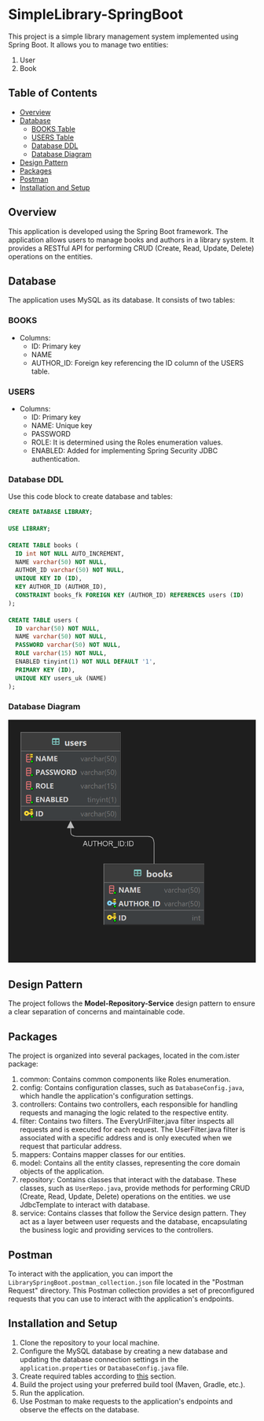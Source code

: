 # SimpleLibrary-SpringBoot
This project is a simple library management system implemented using Spring Boot. It allows you to manage two entities: 
1. User
2. Book

## Table of Contents

- [Overview](#overview)
- [Database](#database)
  - [BOOKS Table](#books)
  - [USERS Table](#users)
  - [Database DDL](#database-ddl)
  - [Database Diagram](#database-diagram)
- [Design Pattern](#design-pattern)
- [Packages](#packages)
- [Postman](#postman)
- [Installation and Setup](#installation-and-setup)

## Overview
This application is developed using the Spring Boot framework. The application allows users to manage books and authors in a library system. It provides a RESTful API for performing CRUD (Create, Read, Update, Delete) operations on the entities.

## Database
The application uses MySQL as its database. It consists of two tables:

### BOOKS
  - Columns:
    - ID: Primary key
    - NAME
    - AUTHOR_ID: Foreign key referencing the ID column of the USERS table.
### USERS
  - Columns:
    - ID: Primary key
    - NAME: Unique key
    - PASSWORD
    - ROLE: It is determined using the Roles enumeration values.
    - ENABLED: Added for implementing Spring Security JDBC authentication.<br>
    
### Database DDL
Use this code block to create database and tables:
```SQL
CREATE DATABASE LIBRARY;

USE LIBRARY;

CREATE TABLE books (
  ID int NOT NULL AUTO_INCREMENT,
  NAME varchar(50) NOT NULL,
  AUTHOR_ID varchar(50) NOT NULL,
  UNIQUE KEY ID (ID),
  KEY AUTHOR_ID (AUTHOR_ID),
  CONSTRAINT books_fk FOREIGN KEY (AUTHOR_ID) REFERENCES users (ID)
);

CREATE TABLE users (
  ID varchar(50) NOT NULL,
  NAME varchar(50) NOT NULL,
  PASSWORD varchar(50) NOT NULL,
  ROLE varchar(15) NOT NULL,
  ENABLED tinyint(1) NOT NULL DEFAULT '1',
  PRIMARY KEY (ID),
  UNIQUE KEY users_uk (NAME)
);


```
### Database Diagram
<p align="center">
  <img src="https://github.com/hva23/SimpleLibrary-SpringBoot/blob/master/images/simplelibrary-springboot-tables.png?raw=true" alt="Database Diagram">
</p>

## Design Pattern
The project follows the **Model-Repository-Service** design pattern to ensure a clear separation of concerns and maintainable code.

## Packages
The project is organized into several packages, located in the com.ister package:
1. common: Contains common components like Roles enumeration.
2. config: Contains configuration classes, such as ```DatabaseConfig.java```, which handle the application's configuration settings.
4. controllers: Contains two controllers, each responsible for handling requests and managing the logic related to the respective entity.
5. filter: Contains two filters. The EveryUrlFilter.java filter inspects all requests and is executed for each request. The UserFilter.java filter is associated with a specific address and is only executed when we request that particular address.
6. mappers: Contains mapper classes for our entities.
7. model: Contains all the entity classes, representing the core domain objects of the application.
8. repository: Contains classes that interact with the database. These classes, such as ```UserRepo.java```, provide methods for performing CRUD (Create, Read, Update, Delete) operations on the entities. we use JdbcTemplate to interact with database.
9. service: Contains classes that follow the Service design pattern. They act as a layer between user requests and the database, encapsulating the business logic and providing services to the controllers.

## Postman
To interact with the application, you can import the ```LibrarySpringBoot.postman_collection.json``` file located in the "Postman Request" directory. This Postman collection provides a set of preconfigured requests that you can use to interact with the application's endpoints.

## Installation and Setup
1. Clone the repository to your local machine.
2. Configure the MySQL database by creating a new database and updating the database connection settings in the ```application.properties``` or ```DatabaseConfig.java``` file.
3. Create required tables according to [this](#database) section.
4. Build the project using your preferred build tool (Maven, Gradle, etc.).
5. Run the application.
6. Use Postman to make requests to the application's endpoints and observe the effects on the database.
